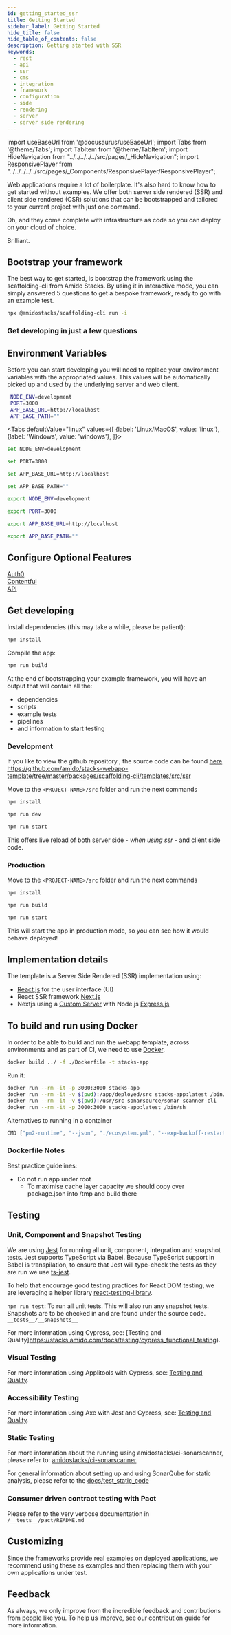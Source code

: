 ```yaml
---
id: getting_started_ssr
title: Getting Started
sidebar_label: Getting Started
hide_title: false
hide_table_of_contents: false
description: Getting started with SSR
keywords:
  - rest
  - api
  - ssr
  - cms
  - integration
  - framework
  - configuration
  - side
  - rendering
  - server
  - server side rendering
---
```


import useBaseUrl from '@docusaurus/useBaseUrl';
import Tabs from '@theme/Tabs';
import TabItem from '@theme/TabItem';
import HideNavigation from "../../../../../src/pages/_HideNavigation";
import ResponsivePlayer from "../../../../../src/pages/_Components/ResponsivePlayer/ResponsivePlayer";

Web applications require a lot of boilerplate. It's also hard to know how to get started without examples. We offer both server side rendered (SSR) and client side rendered (CSR) solutions that can be bootstrapped and tailored to your current project with just one command.

Oh, and they come complete with infrastructure as code so you can deploy on your cloud of choice.

Brilliant.

<ResponsivePlayer url="https://vimeo.com/486755394" />

## Bootstrap your framework

The best way to get started, is bootstrap the framework using the scaffolding-cli from Amido Stacks. By using it in interactive mode, you can simply answered 5 questions to get a bespoke framework, ready to go with an example test.

```bash title="Run to start configuring your solution"
npx @amidostacks/scaffolding-cli run -i
```

### Get developing in just a few questions

<!-- [![asciicast](https://asciinema.org/a/znvqsWhks970mYkUjGkwFoTKS.svg)](https://asciinema.org/a/znvqsWhks970mYkUjGkwFoTKS) -->

## Environment Variables

Before you can start developing you will need to replace your environment variables with the appropriated values.
This values will be automatically picked up and used by the underlying server and web client.

```bash
 NODE_ENV=development
 PORT=3000
 APP_BASE_URL=http://localhost
 APP_BASE_PATH=""
```

<!-- markdownlint-disable MD033 -->

<Tabs
defaultValue="linux"
values={[
{label: 'Linux/MacOS', value: 'linux'},
{label: 'Windows', value: 'windows'},
]}>
<TabItem value="windows">

<div>

  ```bash
  set NODE_ENV=development
  ```

  ```bash
  set PORT=3000
  ```

  ```bash
  set APP_BASE_URL=http://localhost
  ```

  ```bash
  set APP_BASE_PATH=""
  ```

</div>

</TabItem>

<TabItem value="linux">

<div>

  ```bash
  export NODE_ENV=development
  ```

  ```bash
  export PORT=3000
  ```

  ```bash
  export APP_BASE_URL=http://localhost
  ```

  ```bash
  export APP_BASE_PATH=""
  ```

</div>

</TabItem>

</Tabs>

## Configure Optional Features

[Auth0](identity.md) <br/>
[Contentful](contentful_integration.md) <br/>
[API](api_definition_ssr.md) <br/>

## Get developing

Install dependencies (this may take a while, please be patient):

```bash
npm install
```

Compile the app:

```bash
npm run build
```

At the end of bootstrapping your example framework, you will have an output that will contain all the:

- dependencies
- scripts
- example tests
- pipelines
- and information to start testing

### Development

If you like to view the github repository , the source code can be found [here](https://github.com/amido/stacks-typescript-ssr)
<https://github.com/amido/stacks-webapp-template/tree/master/packages/scaffolding-cli/templates/src/ssr>

Move to the `<PROJECT-NAME>/src` folder and run the next commands

```bash
npm install
```

```bash
npm run dev
```

```bash title="To run locally"
npm run start
```

This offers live reload of both server side - _when using ssr_ - and client side code.

### Production

Move to the `<PROJECT-NAME>/src` folder and run the next commands

```bash
npm install
```

```bash
npm run build
```

```bash
npm run start
```

This will start the app in production mode, so you can see how it would behave deployed!

## Implementation details

The template is a Server Side Rendered (SSR) implementation using:

- [React.js](https://reactjs.org/) for the user interface (UI)
- React SSR framework [Next.js](https://nextjs.org/)
- Nextjs using a
  [Custom Server](https://nextjs.org/docs/advanced-features/custom-server) with
  Node.js [Express.js](https://expressjs.com/)

## To build and run using Docker

  In order to be able to build and run the webapp template, across environments
  and as part of CI, we need to use [Docker](https://docs.docker.com/install/).

  ```bash title="Build from the webapp directory"
  docker build ../ -f ./Dockerfile -t stacks-app
  ```

  Run it:

  ```bash
  docker run --rm -it -p 3000:3000 stacks-app
  docker run --rm -it -v $(pwd):/app/deployed/src stacks-app:latest /bin/sh
  docker run --rm -it -v $(pwd):/usr/src sonarsource/sonar-scanner-cli
  docker run --rm -it -p 3000:3000 stacks-app:latest /bin/sh
  ```

  Alternatives to running in a container

  ```bash
  CMD ["pm2-runtime", "--json", "./ecosystem.yml", "--exp-backoff-restart-delay=500", "-a", "--update-env"]
  ```

### Dockerfile Notes

  Best practice guidelines:

- Do not run app under root
    - To maximise cache layer capacity we should copy over package.json into /tmp
      and build there

## Testing

### Unit, Component and Snapshot Testing

  We are using [Jest](https://jestjs.io/) for running all unit, component,
  integration and snapshot tests. Jest supports TypeScript via Babel. Because
  TypeScript support in Babel is transpilation, to ensure that Jest will
  type-check the tests as they are run we use
  [ts-jest](https://github.com/kulshekhar/ts-jest).

  To help that encourage good testing practices for React DOM testing, we are
  leveraging a helper library [react-testing-library](https://jestjs.io/).

  `npm run test`: To run all unit tests. This will also run any snapshot tests.
  Snapshots are to be checked in and are found under the source code.
  `__tests__/__snapshots__`

For more information using Cypress, see:
[Testing and Quality]<https://stacks.amido.com/docs/testing/cypress_functional_testing>).

### Visual Testing

For more information using Applitools with Cypress, see:
[Testing and Quality](https://stacks.amido.com/docs/testing/visual_analysis).

### Accessibility Testing

For more information using Axe with Jest and Cypress, see:
[Testing and Quality](https://stacks.amido.com/docs/testing/accessibility_testing).

### Static Testing

For more information about the running using amidostacks/ci-sonarscanner, please
refer to:
[amidostacks/ci-sonarscanner](https://hub.docker.com/repository/docker/amidostacks/ci-sonarscanner)

For general information about setting up and using SonarQube for static
analysis, please refer to the
[docs/test_static_code](https://github.com/amido/stacks-webapp-template/tree/master/docstest_static_code.md)

### Consumer driven contract testing with Pact

Please refer to the very verbose documentation in
`/__tests__/pact/README.md`

## Customizing

Since the frameworks provide real examples on deployed applications, we recommend using these as examples and then replacing them with your own applications under test.

## Feedback

As always, we only improve from the incredible feedback and contributions from people like you. To help us improve, see our contribution guide for more information.

<HideNavigation prev />
